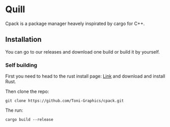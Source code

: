 # Quill

Cpack is a package manager heavely inspirated by cargo for C++.

## Installation

You can go to our releases and download one build or build it by yourself.

### Self building

First you need to head to the rust install page: [Link](https://www.rust-lang.org/tools/install) and download and install Rust.

Then clone the repo:
```
git clone https://github.com/Toni-Graphics/cpack.git
```

The run:
```
cargo build --release
```
